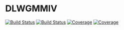 # DLWGMMIV

[![Build Status](https://travis-ci.com/kgovernor/DLWGMMIV.jl.svg?branch=master)](https://travis-ci.com/kgovernor/DLWGMMIV.jl)
[![Build Status](https://ci.appveyor.com/api/projects/status/github/kgovernor/DLWGMMIV.jl?svg=true)](https://ci.appveyor.com/project/kgovernor/DLWGMMIV-jl)
[![Coverage](https://codecov.io/gh/kgovernor/DLWGMMIV.jl/branch/master/graph/badge.svg)](https://codecov.io/gh/kgovernor/DLWGMMIV.jl)
[![Coverage](https://coveralls.io/repos/github/kgovernor/DLWGMMIV.jl/badge.svg?branch=master)](https://coveralls.io/github/kgovernor/DLWGMMIV.jl?branch=master)
